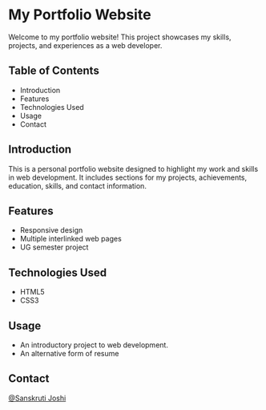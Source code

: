 # My Portfolio Website

Welcome to my portfolio website! This project showcases my skills, projects, and experiences as a web developer.

## Table of Contents
- Introduction
- Features
- Technologies Used
- Usage
- Contact

## Introduction
This is a personal portfolio website designed to highlight my work and skills in web development. It includes sections for my projects, achievements, education, skills, and contact information.

## Features
- Responsive design
- Multiple interlinked web pages
- UG semester project

## Technologies Used
- HTML5
- CSS3

## Usage
- An introductory project to web development.
- An alternative form of resume

## Contact
[@Sanskruti Joshi](https://github.com/Woman-in-STEM)

